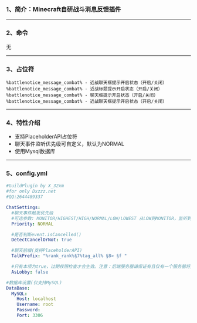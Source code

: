 ### 1、简介：Minecraft自研战斗消息反馈插件
---

### 2、命令

无

---

### 3、占位符
```
%battlenotice_message_combat% - 近战聊天框提示开启状态（开启/关闭）
%battlenotice_message_combat% - 近战标题提示开启状态（开启/关闭）
%battlenotice_message_combat% - 聊天框提示开启状态（开启/关闭）
%battlenotice_message_combat% - 近战聊天框提示开启状态（开启/关闭）

```
---

### 4、特性介绍
- 支持PlaceholderAPI占位符
- 聊天事件监听优先级可自定义，默认为NORMAL
- 使用Mysql数据库

---

### 5、config.yml
```yml
#GuildPlugin by X_32xm
#for only Dxzzz.net
#QQ:2644489337

ChatSettings:
  #聊天事件触发优先级
  #可选参数: MONITOR/HIGHEST/HIGH/NORMAL/LOW/LOWEST 从LOW到MONITOR，监听到的消息越来越晚！
  Priority: NORMAL

  #是否判断event.isCancelled()
  DetectCancelOrNot: true

  #聊天前缀(支持PlaceholderAPI)
  TalkPrefix: "%rank_rank%§7%tag_all% §8> §f "

  #只有本项为true，过期权限检查才会生效。注意：后端服务器请保证有且仅有一个服务器将此项设置为true
  AsLobby: false

#数据库设置(仅支持MySQL)
DataBase:
  MySQL:
    Host: localhost
    Username: root
    Password:
    Port: 3306


```
